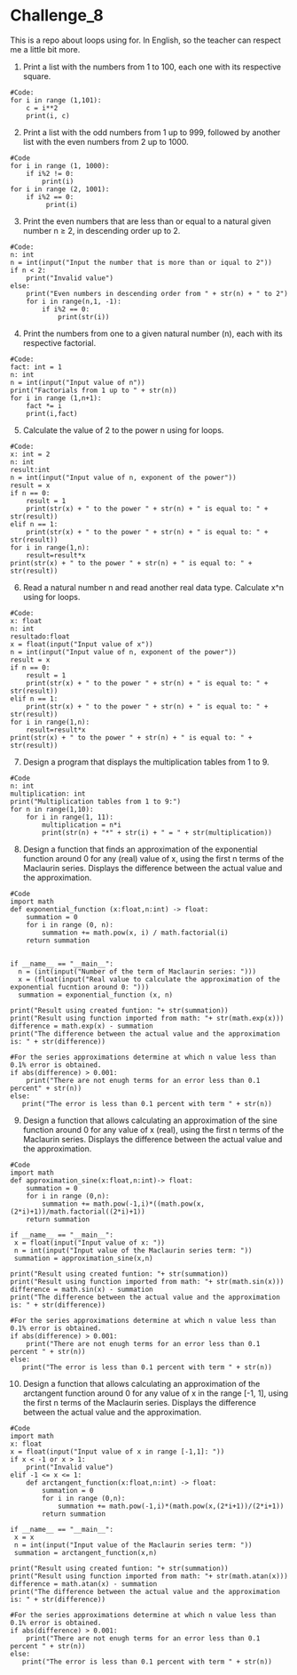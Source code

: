 # Challenge_8
This is a repo about loops using for. In English, so the teacher can respect me a little bit more. 

1. Print a list with the numbers from 1 to 100, each one with its respective square. 
```
#Code:
for i in range (1,101):
    c = i**2
    print(i, c)
```
2. Print a list with the odd numbers from 1 up to 999, followed by another list with the even numbers from 2 up to 1000.
```
#Code
for i in range (1, 1000):
    if i%2 != 0:
        print(i)
for i in range (2, 1001):
    if i%2 == 0:
         print(i)
 ```

3. Print the even numbers that are less than or equal to a natural given number n ≥ 2, in descending order up to 2. 
```
#Code:
n: int
n = int(input("Input the number that is more than or iqual to 2"))
if n < 2:
    print("Invalid value")
else:
    print("Even numbers in descending order from " + str(n) + " to 2")
    for i in range(n,1, -1):
        if i%2 == 0:
            print(str(i))
```

4. Print the numbers from one to a given natural number (n), each with its respective factorial.
```
#Code:
fact: int = 1
n: int
n = int(input("Input value of n"))
print("Factorials from 1 up to " + str(n))
for i in range (1,n+1):
    fact *= i 
    print(i,fact)   
```

5. Calculate the value of 2 to the power n using for loops. 
```
#Code:
x: int = 2
n: int
result:int
n = int(input("Input value of n, exponent of the power"))
result = x
if n == 0:
    result = 1
    print(str(x) + " to the power " + str(n) + " is equal to: " + str(result))
elif n == 1:
    print(str(x) + " to the power " + str(n) + " is equal to: " + str(result))
for i in range(1,n):
    result=result*x
print(str(x) + " to the power " + str(n) + " is equal to: " + str(result))
```
6. Read a natural number n and read another real data type. Calculate x^n using for loops. 
```
#Code:
x: float
n: int
resultado:float
x = float(input("Input value of x"))
n = int(input("Input value of n, exponent of the power"))
result = x
if n == 0:
    result = 1
    print(str(x) + " to the power " + str(n) + " is equal to: " + str(result))
elif n == 1:
    print(str(x) + " to the power " + str(n) + " is equal to: " + str(result))
for i in range(1,n):
    result=result*x
print(str(x) + " to the power " + str(n) + " is equal to: " + str(result))
```

7. Design a program that displays the multiplication tables from 1 to 9. 
```
#Code
n: int
multiplication: int
print("Multiplication tables from 1 to 9:")
for n in range(1,10):
    for i in range(1, 11):
        multiplication = n*i
        print(str(n) + "*" + str(i) + " = " + str(multiplication))
```
8. Design a function that finds an approximation of the exponential function around 0 for any (real) value of x, using the first n terms of the Maclaurin series. Displays the difference between the actual value and the approximation. 
```
#Code
import math
def exponential_function (x:float,n:int) -> float:
    summation = 0
    for i in range (0, n):
        summation += math.pow(x, i) / math.factorial(i)
    return summation


if __name__ == "__main__":
  n = (int(input("Number of the term of Maclaurin series: ")))
  x = (float(input("Real value to calculate the approximation of the exponential fucntion around 0: ")))
  summation = exponential_function (x, n)
  
print("Result using created funtion: "+ str(summation))
print("Result using function imported from math: "+ str(math.exp(x))) 
difference = math.exp(x) - summation
print("The difference between the actual value and the approximation is: " + str(difference))

#For the series approximations determine at which n value less than 0.1% error is obtained.
if abs(difference) > 0.001:
    print("There are not enugh terms for an error less than 0.1 percent" + str(n))
else: 
   print("The error is less than 0.1 percent with term " + str(n))
```
9. Design a function that allows calculating an approximation of the sine function around 0 for any value of x (real), using the first n terms of the Maclaurin series. Displays the difference between the actual value and the approximation.
```
#Code
import math
def approximation_sine(x:float,n:int)-> float:
    summation = 0
    for i in range (0,n):
        summation += math.pow(-1,i)*((math.pow(x,(2*i)+1))/math.factorial((2*i)+1))
    return summation

if __name__ == "__main__":
 x = float(input("Input value of x: "))
 n = int(input("Input value of the Maclaurin series term: "))
 summation = approximation_sine(x,n)
  
print("Result using created funtion: "+ str(summation))
print("Result using function imported from math: "+ str(math.sin(x))) 
difference = math.sin(x) - summation
print("The difference between the actual value and the approximation is: " + str(difference))

#For the series approximations determine at which n value less than 0.1% error is obtained.
if abs(difference) > 0.001:
    print("There are not enugh terms for an error less than 0.1 percent " + str(n))
else: 
   print("The error is less than 0.1 percent with term " + str(n))
```
10. Design a function that allows calculating an approximation of the arctangent function around 0 for any value of x in the range [-1, 1], using the first n terms of the Maclaurin series. Displays the difference between the actual value and the approximation.
```
#Code
import math
x: float
x = float(input("Input value of x in range [-1,1]: "))
if x < -1 or x > 1:
    print("Invalid value")
elif -1 <= x <= 1:
    def arctangent_function(x:float,n:int) -> float:
        summation = 0
        for i in range (0,n):
            summation += math.pow(-1,i)*(math.pow(x,(2*i+1))/(2*i+1))
        return summation

if __name__ == "__main__":
 x = x
 n = int(input("Input value of the Maclaurin series term: "))
 summation = arctangent_function(x,n)
 
print("Result using created funtion: "+ str(summation))
print("Result using function imported from math: "+ str(math.atan(x))) 
difference = math.atan(x) - summation
print("The difference between the actual value and the approximation is: " + str(difference))

#For the series approximations determine at which n value less than 0.1% error is obtained.
if abs(difference) > 0.001:
    print("There are not enugh terms for an error less than 0.1 percent " + str(n))
else: 
   print("The error is less than 0.1 percent with term " + str(n))
```
